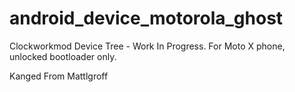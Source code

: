 android_device_motorola_ghost
=============================

Clockworkmod Device Tree - Work In Progress. For Moto X phone, unlocked bootloader only.


Kanged From Mattlgroff
